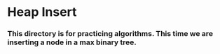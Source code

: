 # Heap Insert
### This directory is for practicing algorithms. This time we are inserting a node in a max binary tree.
